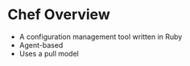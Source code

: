# Chef Overview

* A configuration management tool written in Ruby
* Agent-based
* Uses a pull model
